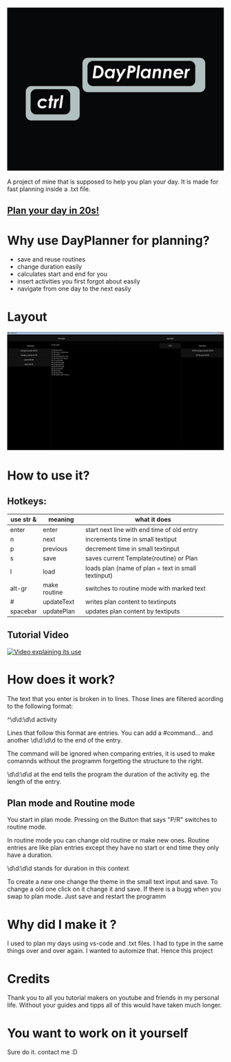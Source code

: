 ![alt text](logo.jpg)

A project of mine that is supposed to help you plan your day. It is made for fast planning inside a .txt file.
## [Plan your day in 20s!](https://www.youtube.com/watch?v=idmiFDpcM0w)


# Why use DayPlanner for planning?
- save and reuse routines
- change duration easily
- calculates start and end for you
- insert activities you first forgot about easily
- navigate from one day to the next easily

# Layout
![alt text](tool.jpg)


# How to use it?


## Hotkeys:

|use str & | meaning | what it does|
|---|---|---|
|enter|     enter|start next line with end time of old entry|
|n|     next|    increments time in small textiput|
|p|	    previous|   decrement time in small textinput|
|s|	    save|   saves current Template(routine) or Plan|
|l|	    load|   loads plan (name of plan = text in small textinput)|
|alt-gr|make routine|switches to routine mode with marked text|
|#|	        updateText|writes plan content to textinputs|
|spacebar| 	updatePlan|updates plan content by textiputs|


## Tutorial Video

[![Video explaining its use](http://img.youtube.com/vi/qoUj6SzII3w/0.jpg)](http://www.youtube.com/watch?v=qoUj6SzII3w)

# How does it work? 
The text that you enter is broken in to lines. Those lines are filtered acording to the following format:

^\d\d:\d\d activity

Lines that follow this format are entries. You can add a #command... and another \d\d:\d\d to the end of the entry.

The command will be ignored when comparing entries, it is used to make comannds without the programm forgetting the structure to the right. 

\d\d:\d\d at the end tells the program the duration of the activity eg. the length of the entry.

## Plan mode and Routine mode
You start in plan mode. Pressing on the Button that says "P/R" switches to routine mode. 

In routine mode you can change old routine or make new ones. Routine entries
are like plan entries except they have no start or end time they only have a duration. 

\d\d:\d\d stands for duration in this context

To create a new one change the theme in the small text input and save.
To change a old one click on it change it and save.
If there is a bugg when you swap to plan mode. Just save and restart the programm

# Why did I make it ?
I used to plan my days using vs-code and .txt files. I had to type in the same things over and over again. I wanted to automize that. Hence this project

# Credits
Thank you to all you tutorial makers on youtube and friends in my personal life. Without your guides and tipps all of this would have taken much longer.

# You want to work on it yourself

 Sure do it. contact me :D